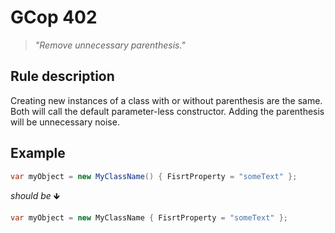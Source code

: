 ﻿# GCop 402

> *"Remove unnecessary parenthesis."*

## Rule description

Creating new instances of a class with or without parenthesis are the same. Both will call the default parameter-less constructor.
Adding the parenthesis will be unnecessary noise.

## Example

```csharp
var myObject = new MyClassName() { FisrtProperty = "someText" };
```

*should be* 🡻

```csharp
var myObject = new MyClassName { FisrtProperty = "someText" };
```